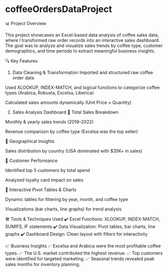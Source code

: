 # coffeeOrdersDataProject

📊 Project Overview

This project showcases an Excel-based data analysis of coffee sales data, where I transformed raw order records into an interactive sales dashboard. The goal was to analyze and visualize sales trends by coffee type, customer demographics, and time periods to extract meaningful business insights.

🔍 Key Features
1. Data Cleaning & Transformation
Imported and structured raw coffee order data

Used XLOOKUP, INDEX-MATCH, and logical functions to categorize coffee types (Arabica, Robusta, Excelsa, Liberica)

Calculated sales amounts dynamically (Unit Price × Quantity)

2. Sales Analysis Dashboard
📌 Total Sales Breakdown

Monthly & yearly sales trends (2019–2022)

Revenue comparison by coffee type (Excelsa was the top seller)

📌 Geographical Insights

Sales distribution by country (USA dominated with $35K+ in sales)

📌 Customer Performance

Identified top 5 customers by total spend

Analyzed loyalty card impact on sales

📌 Interactive Pivot Tables & Charts

Dynamic tables for filtering by year, month, and coffee type

Visualizations (bar charts, line graphs) for trend analysis

🛠 Tools & Techniques Used
✔ Excel Functions: XLOOKUP, INDEX-MATCH, SUMIFS, IF statements
✔ Data Visualization: Pivot tables, bar charts, line graphs
✔ Dashboard Design: Clean layout with filters for interactivity

📈 Business Insights
✅ Excelsa and Arabica were the most profitable coffee types.
✅ The U.S. market contributed the highest revenue.
✅ Top customers were identified for targeted marketing.
✅ Seasonal trends revealed peak sales months for inventory planning.


